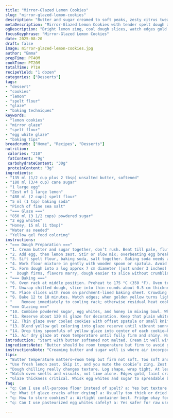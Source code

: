 ```yaml
---
title: "Mirror-Glazed Lemon Cookies"
slug: "mirror-glazed-lemon-cookies"
description: "Butter and sugar creamed to soft peaks, zesty citrus tweak, flour swapped for spelt, baking powder swapped for baking soda for subtle lift. Whites from eggs whipped for a glossy glaze tinted sunny yellow, a touch of honey added for shine and depth. Dough chilled for texture, sliced thin for delicate crispness, baking timed by golden edges, not the clock. Final glazing mimics sunny side up eggs, sweet but not too sweet, pops on tongue, with a faint tang and snap. Cookies hold shape, stay tender but firm. Expect buttery aroma, lemon zing, and sweet glimmer on top. Comfort in every bite, echoes from past batches and tweaks."
metaDescription: "Mirror-Glazed Lemon Cookies with tender spelt dough and bright sunny glaze. Chill, slice thin, bake by scent and sight for crisp edges and soft centers."
ogDescription: "Bright lemon zing, cool dough slices, watch edges gold. Glossy white glaze with yellow yolk dots. Crisp, tender cookie moments with subtle honey shine."
focusKeyphrase: "Mirror-Glazed Lemon Cookies"
date: 2025-08-20
draft: false
image: mirror-glazed-lemon-cookies.jpg
author: "Emma"
prepTime: PT40M
cookTime: PT20M
totalTime: PT1H
recipeYield: "1 dozen"
categories: ["Desserts"]
tags:
- "dessert"
- "cookies"
- "lemon"
- "spelt flour"
- "glaze"
- "baking techniques"
keywords:
- "lemon cookies"
- "mirror glaze"
- "spelt flour"
- "egg white glaze"
- "baking tips"
breadcrumb: ["Home", "Recipes", "Desserts"]
nutrition: 
 calories: "210"
 fatContent: "9g"
 carbohydrateContent: "30g"
 proteinContent: "3g"
ingredients:
- "135 ml (1/2 cup plus 2 tbsp) unsalted butter, softened"
- "180 ml (3/4 cup) cane sugar"
- "1 large egg"
- "Zest of 1 large lemon"
- "480 ml (2 cups) spelt flour"
- "5 ml (1 tsp) baking soda"
- "Pinch of fine sea salt"
- "=== Glaze ==="
- "850 ml (3 1/2 cups) powdered sugar"
- "2 egg whites"
- "Honey, 15 ml (1 tbsp)"
- "Water as needed"
- "Yellow gel food coloring"
instructions:
- "=== Dough Preparation ==="
- "1. Cream butter and sugar together, don’t rush. Beat till pale, fluffy but not melting. Gets air in, helps rise and texture. Remember, cold butter kills rise."
- "2. Add egg, then lemon zest. Stir or slow mix; overbeating egg breaks structure. The lemon zest—don’t skimp. It’s your fresh bite, aroma popping here."
- "3. Sift spelt flour, baking soda, salt together. Baking soda needs acid, that lemon zest does the job, slight tang but balanced."
- "4. Work flour mixture in gently with wooden spoon or spatula. Avoid toughening dough; I once overmixed, rock-hard cookies followed."
- "5. Form dough into a log approx 7 cm diameter (just under 3 inches). Wrap tight in plastic wrap. Refrigerate at least 2 hours—don’t skim this step."
- "  Dough firms, flavors marry, dough easier to slice without crumbling or spreading."
- "=== Baking ==="
- "6. Oven rack at middle position. Preheat to 175 °C (350 °F). Oven temp matters; too hot scorches edges, too low dries cookie out."
- "7. Unwrap chilled dough, slice into thin rounds—about 0.5 cm thickness. Uniform slices means even bake. If slices too thick, cookies stay doughy inside."
- "8. Place slices with room on parchment-lined baking sheet. Crowding causes uneven bake and chewy middles."
- "9. Bake 12 to 18 minutes. Watch edges; when golden yellow turns light brown, and tops feel set but still springy, pull them. Smell is key—nutty scent, faint lemon. Look for little cracks forming."
- "    Remove immediately to cooling rack; otherwise residual heat cooks dough further messing texture."
- "=== Glazing ==="
- "10. Combine powdered sugar, egg whites, and honey in mixing bowl. Whisk to firm but spreadable glaze. Add water incrementally; too thin glaze runs off, too stiff gums up."
- "11. Reserve about 120 ml glaze for decoration. Keep that plain white."
- "12. Thin glaze over cooled cookies with offset spatula or small knife. Let dry until tacky – about 10 minutes. This layer is your base mirror."
- "13. Blend yellow gel coloring into glaze reserve until vibrant sunny yellow, mimics yolk."
- "14. Drop tiny spoonfuls of yellow glaze into center of each cookie—bright spot like egg yolk in sun. Spread slightly if you want uniform ‘yolk’ shape but don’t overdo; imperfections add charm."
- "15. Air dry glaze at room temperature until fully firm and shiny. No rush; glaze gains snap and crackle when thoroughly dried."
introduction: "Start with butter softened not melted. Cream it well with sugar till almost fluffy. Add lemon zest; don’t skip zest or you lose depth. Switched from flour to spelt—more nutty, lighter chew; sometimes I use half white, half spelt. Baking soda swapped in for powder—you’ll see color difference. Egg whites in glaze bring length and shine not just thickness. Honey added for subtle floral sweetness, keeps glaze glossy longer. Chill dough well or it spreads too much. Watch oven—edges tell you when done better than timer. Glazing tricks: reserve a bit for yolk tint, thin but stable glaze—balance water right. Looks like sunny eggs on a plate, bites like buttery lemon snap. Learned a lot about texture here, trial and error. Practice makes perfect. Sweet, tart, firm yet tender. Cooking is listening, smelling, feeling dough and glaze changes. Armed with intuition, a little patience, rewards come. This cookie—worth the wait."
ingredientsNote: "Butter should be room temperature but firm to avoid greasy dough or flat cookies. Cane sugar replaced white for subtle molasses hints. Tried spelt flour instead of all-purpose for extra nuttiness and tender crumb—watch dough hydration; spelt absorbs liquids differently. Baking soda replaces baking powder, integrating with lemon’s acid for balanced rise and color. Salt is crucial to cut sweetness. For glaze, real egg whites give glossy shine and structure; using pasteurized eggs safer if worried about raw whites. Honey is a game-changer for sheen, flexible texture, and aroma. Adjust water dropwise to get spreadable yet thick glaze, watch not to dilute the intensity. Food gel colors won’t run like liquid dyes. Whole process benefits from prepping ingredients and understanding their roles—a good base here saves headaches later."
instructionsNote: "Creaming butter and sugar well is where air incorporation starts cookie lift. Over or under cream and texture breaks. Mixing egg slowly keeps emulsion stable. Integration of dry ingredients demands gentle folding—not beating—to avoid gluten development and toughness. Chilling dough cold lets flour hydrate, fat solidify, avoiding spreading and flattening. Slicing dough thin ensures balance between crisp edges and tender centers, slices should not crack, indicating dryness. Baking by visual cues beats timers—golden edges, set tops, and scent signals. Remove promptly to stop carryover cooking. Glaze consistency directly affects finish. Thick glaze dulls, thin glaze runs off. I always test on a plate first. Reserving uncolored glaze for central egg ‘yolk’ adds visual pop and layered texture. Drying times vary by humidity; patience vital. Air drying produces crisp shell—no humidity please. This entire process requires focus on texture and timing, which comes from experience more than instructions."
tips:
- "Butter temperature matters—room temp but firm not soft. Too soft and dough spreads like pancake; too cold and mixing’s a fight. Cream sugar gradually, beat just till fluffy but no melting. Air in but stable; careless beats kill structure."
- "Use fresh lemon zest. Skip it, and you mute the cookie’s zing. Zest blends acid with subtle oils; acid triggers baking soda for that gentle lift and browning. Fold dry ingredients carefully. Overmix gluten wakes tough and hard cookies."
- "Dough chilling really changes texture. Log shape, wrap tight. At least 2 hours minimum or overnight if you want slices neat and crumbly-free. Cold dough slices thinner, holds form. Skip chill, cookies flatten and lose texture."
- "Watch oven smells and visuals, not time alone. Edges gold, faint crackle near rim, top slightly springy. Use these changes over timers; latency in heating means alone timers cause disappointment."
- "Glaze thickness critical. Whisk egg whites and sugar to spreadable but not runny. Water drop by drop. Too thin glaze runs off, loses sheen. Too thick dulls, cracks unevenly. Reserve some plain white for ‘yolk’ spot, bright yellow tint spreads shiny pop."
faq:
- "q: Can I use all-purpose flour instead of spelt? a: Yes but texture changes. Spelt absorbs liquids differently; dough hydration shifts. Dough might feel wetter or stiffer. Adjust liquids slightly, expect less nutty chew."
- "q: What if glaze cracks after drying? a: Usually too thick or dried too fast. Try thinner layer next time. Humidity matters too; dry air quickens, causing crackle. Room temp ageing helps. Add honey carefully."
- "q: How to store cookies? a: Airtight container best. Fridge okay for warm climates, but glaze dulls. Room temp keeps texture but watch humidity. Freeze dough if needed; slice chilled frozen log directly for best slicing."
- "q: Can I use pasteurized egg whites safely? a: Yes safer for raw use. May whip differently but works well in glaze. Balance sugar to stabilize. Store-bought often labeled for no bacteria risks."

---
```

